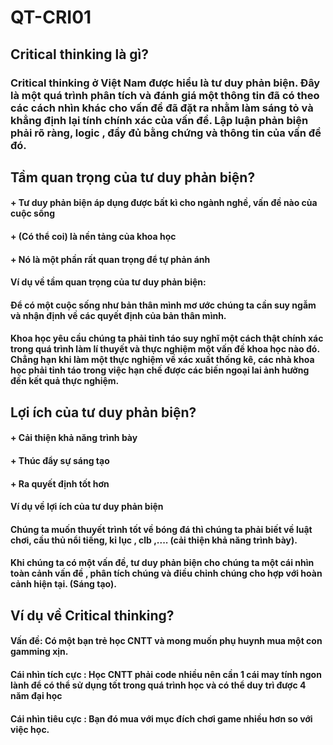 # QT-CRI01

## Critical thinking là gì?
### Critical thinking ở Việt Nam được hiểu là tư duy phản biện. Đây là một quá trình phân tích và đánh giá một thông tin đã có theo các cách nhìn khác cho vấn đề đã đặt ra nhằm làm sáng tỏ và khẳng định lại tính chính xác của vấn đề. Lập luận phản biện phải rõ ràng, logic , đầy đủ bằng chứng và thông tin của vấn đề đó.

## Tầm quan trọng của tư duy phản biện?
#### + Tư duy phản biện áp dụng được bất kì cho ngành nghề, vấn đề nào của cuộc sống
#### + (Có thể coi) là nền tảng của khoa học
#### + Nó là một phần rất quan trọng để tự phản ánh


#### Ví dụ về tầm quan trọng của tư duy phản biện:
#### Để có một cuộc sống như bản thân mình mơ ước chúng ta cần suy ngẫm và nhận định về các quyết định của bản thân mình.
#### Khoa học yêu cầu chúng ta phải tỉnh táo suy nghĩ một cách thật chính xác trong quá trình làm lí thuyết và thực nghiệm một vấn đề khoa học nào đó. Chẳng hạn khi làm một thực nghiệm về xác xuất thống kê, các nhà khoa học phải tỉnh táo trong việc hạn chế được các biến ngoại lai ảnh hưởng đến kết quả thực nghiệm.

## Lợi ích của tư duy phản biện?
#### + Cải thiện khả năng trình bày
#### + Thúc đẩy sự sáng tạo 
#### + Ra quyết định tốt hơn

#### Ví dụ về lợi ích của tư duy phản biện
#### Chúng ta muốn thuyết trình tốt về bóng đá thì chúng ta phải biết về luật chơi, cầu thủ nổi tiếng, kỉ lục , clb ,.... (cải thiện khả năng trình bày).
#### Khi chúng ta có một vấn đề, tư duy phản biện cho chúng ta một cái nhìn toàn cảnh vấn đề , phân tích chúng và điều chỉnh chúng cho hợp với hoàn cảnh hiện tại. (Sáng tạo).



## Ví dụ về Critical thinking?
#### Vấn đề: Có một bạn trẻ học CNTT và mong muốn phụ huynh mua một con gamming xịn.
#### Cái nhìn tích cực : Học CNTT phải code nhiều nên cần 1 cái may tính ngon lành để có thể sử dụng tốt trong quá trình học và có thể duy trì được 4 năm đại học
#### Cái nhìn tiêu cực : Bạn đó mua với mục đích chơi game nhiều hơn so với việc học.
